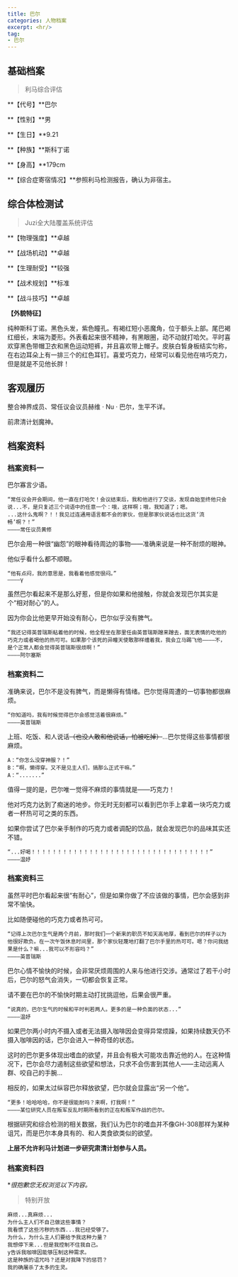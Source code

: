 ```yaml
---
title: 巴尔
categories: 人物档案
excerpt: <hr/>
tag:
- 巴尔
---
```


## 基础档案

> 利马综合评估

**【代号】**巴尔

**【性别】**男

**【生日】**9.21

**【种族】**斯科丁诺

**【身高】**179cm

**【综合症寄宿情况】**参照利马检测报告，确认为非宿主。

## 综合体检测试

> Juzi全大陆覆盖系统评估

**【物理强度】**卓越

**【战场机动】**卓越

**【生理耐受】**较强

**【战术规划】**标准

**【战斗技巧】**卓越

**【外貌特征】**

纯种斯科丁诺。黑色头发，紫色瞳孔。有褐红短小恶魔角，位于额头上部。尾巴褐红细长，末端为菱形。外表看起来很不精神，有黑眼圈，动不动就打哈欠。平时喜欢穿黑色带帽卫衣和黑色运动短裤，并且喜欢带上帽子。皮肤白皙身板结实匀称，在右边耳朵上有一排三个的红色耳钉。喜爱巧克力，经常可以看见他在啃巧克力，但是就是不见他长胖！

## 客观履历

整合神界成员、常任议会议员赫维 · Nu · 巴尔，生平不详。

前肃清计划魔神。

## 档案资料

### 档案资料一

巴尔寡言少语。

```
“常任议会开会期间，他一直在打哈欠！会议结束后，我和他进行了交谈，发现自始至终他只会说...不，是只复述三个词语中的任意一个：哦，这样啊；哦，我知道了；嗯。
...这什么鬼啊？！！我见过连通用语言都不会的家伙，但是那家伙说话也比这货‘流畅’啊？！”
————常任议员黄修
```

巴尔会用一种很“幽怨”的眼神看待周边的事物——准确来说是一种不耐烦的眼神。

他似乎看什么都不顺眼。

```
“他有点闷，我的意思是，我看着他感觉很闷。”
————γ
```

虽然巴尔看起来不是那么好惹，但是你如果和他接触，你就会发现巴尔其实是个“相对耐心”的人。

因为你会比他更早开始没有耐心，巴尔似乎没有脾气。

```
“我还记得英普瑞斯粘着他的时候，他全程坐在那里任由英普瑞斯蹭来蹭去，面无表情的吃他的巧克力或者喝他的热可可。如果那个该死的异瞳天使敢那样缠着我，我会立马踢飞他————不，是个正常人都会觉得英普瑞斯很烦啊！”
————阿尔塞斯
```

### 档案资料二

准确来说，巴尔不是没有脾气，而是懒得有情绪。巴尔觉得周遭的一切事物都很麻烦。

```
“你知道吗，我有时候觉得巴尔会感觉活着很麻烦。”
————英普瑞斯
```

上班、吃饭、和人说话~~（也没人敢和他说话，怕被吃掉）~~...巴尔觉得这些事情都很麻烦。

```
A：“你怎么没穿神服？！”
B：“啊，懒得穿。又不是见主人们，搞那么正式干嘛。”
A：“.......”
```

值得一提的是，巴尔唯一觉得不麻烦的事情就是——巧克力！

他对巧克力达到了痴迷的地步。你无时无刻都可以看到巴尔手上拿着一块巧克力或者一杯热可可之类的东西。

如果你尝试了巴尔亲手制作的巧克力或者调配的饮品，就会发现巴尔的品味其实还不错。

```
“...好喝！！！！！！！！！！！！！！！！！！！！！！！！！！！！！！！！！！”
————温妤
```

### 档案资料三

虽然平时巴尔看起来很“有耐心”，但是如果你做了不应该做的事情，巴尔会感到非常不愉快。

比如随便碰他的巧克力或者热可可。

```
“记得上次巴尔生气是两个月前，那时我们一个新来的职员不知天高地厚，看到巴尔的样子以为他很好欺负。在一次午饭休息时间里，那个家伙轻蔑地打翻了巴尔手里的热可可。嗯？你问我结果是什么？嘛...我可以不形容吗？”
————英普瑞斯
```

巴尔心情不愉快的时候，会非常厌烦周围的人来与他进行交涉。通常过了若干小时后，巴尔的怒气会消失，一切都会恢复正常。

请不要在巴尔的不愉快时期主动打扰挑逗他，后果会很严重。

```
“说真的，巴尔生气的时候和平时判若两人。更多的是一种负面的状态...”
————温妤
```

如果巴尔两小时内不摄入或者无法摄入咖啡因会变得异常烦躁，如果持续数天仍不摄入咖啡因的话，巴尔会进入一种奇怪的状态。

这时的巴尔更多体现出嗜血的欲望，并且会有极大可能攻击靠近他的人。在这种情况下，巴尔会尽力遏制这些欲望和想法，只求不会伤害到其他人——主动远离人群、咬自己的手腕...

相反的，如果太过纵容巴尔释放欲望，巴尔就会显露出“另一个他”。

```
“更多！哈哈哈哈，你不是很能耐吗？来啊，打我啊！”
————某位研究人员在叛军反乱时期所看到的正在和叛军作战的巴尔。
```

根据研究和综合检测的相关数据，我们认为巴尔的嗜血并不像GH-308那样为某种诅咒，而是巴尔本身具有的、和人类食欲类似的欲望。

**上层不允许利马计划进一步研究肃清计划参与人员。**

### 档案资料四

**很抱歉您无权浏览以下内容。*

> 特别开放

```
麻烦...真麻烦...
为什么主人们不自己做这些事情？
我看惯了这些污秽的东西...我已经受够了。
为什么，为什么主人们要给予我这种力量？
我想停下来...但是我控制不住我自己。
y告诉我咖啡因能够压制这种需求。
这是种族的诅咒吗？还是对我降下的惩罚？
我的确屠杀了太多的生灵。
```
